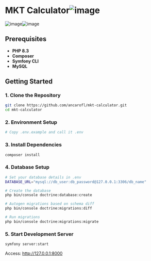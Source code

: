 # MKT Calculator![image](https://github.com/user-attachments/assets/cad6d64c-6ab8-4e99-9f21-426a4a8e6db8)
![image](https://github.com/user-attachments/assets/a23eee2d-68a7-4581-9c64-b3aad7b3255d)![image](https://github.com/user-attachments/assets/8e3599a4-6ebc-4be2-887f-217380e01f2b)


## Prerequisites

- **PHP 8.3**
- **Composer**
- **Symfony CLI** 
- **MySQL** 

## Getting Started

### 1. Clone the Repository
```bash
git clone https://github.com/ancarofl/mkt-calculator.git
cd mkt-calculator
```

### 2. Environment Setup
```bash
# Copy .env.example and call it .env
```

### 3. Install Dependencies
```bash
composer install
```

### 4. Database Setup
```bash
# Set your database details in .env
DATABASE_URL="mysql://db_user:db_password@127.0.0.1:3306/db_name"

# Create the database
php bin/console doctrine:database:create

# Autogen migrations based on schema diff
php bin/console doctrine:migrations:diff

# Run migrations
php bin/console doctrine:migrations:migrate
```


### 5. Start Development Server
```bash
symfony server:start
```
Access: http://127.0.0.1:8000

